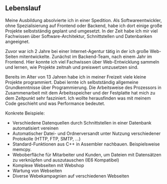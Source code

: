 ## Lebenslauf
Meine Ausbildung absolvierte ich in einer Spedition. Als Softwareentwickler, ohne Spezialisierung auf Frontend oder Backend, habe ich dort einige große Projekte selbstständig geplant und umgesetzt. In der Zeit habe ich mir viel Fachwissen über Software-Architektur, Schnittstellen und Datenbanken angeeignet.

Zuvor war ich 2 Jahre bei einer Internet-Agentur tätig in der ich große Web-Seiten mitentwickelte. Zunächst im Backend-Team, nach einem Jahr im Frontend. Hier konnte ich viel Fachwissen über Web-Entwicklung sammeln und lernen, wie Projekte zeitnah und preiswert umzusetzen sind.

Bereits im Alter von 13 Jahren habe ich in meiner Freizeit viele kleine Projekte programmiert. Dabei lernte ich selbstständig allgemeine Grundkenntnisse über Programmierung. Die Arbeitsweise des Prozessors in Zusammenarbeit mit dem Arbeitsspeicher und der Festplatte hat mich zu dem Zeitpunkt sehr fasziniert. Ich wollte herausfinden was mit meinem Code geschieht  und was Performance bedeutet.

Konkrete Beispiele:

* Verschiedene Datenquellen durch Schnittstellen in einer Datenbank automatisiert vereinen
* Automatischer Datei- und Ordnerversandt unter Nutzung verschiedener Protokolle (HTTP, FTP, SMTP, ...)
* Standard-Funktionen aus C++ in Assembler nachbauen. Beispielsweise memcpy.
* Weboberfläche für Mitarbeiter und Kunden, um Dateien mit Datensätzen zu verknüpfen und auszutauschen (IE6 Kompatibel)
* Komplexe Webseiten mit Webshop
* Wartung von Webseiten
* Diverse Webekampagnien auf verschiedenen Webseiten
